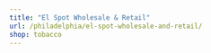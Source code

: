 ```yaml
---
title: "El Spot Wholesale & Retail"
url: /philadelphia/el-spot-wholesale-and-retail/
shop: tobacco
---
```

